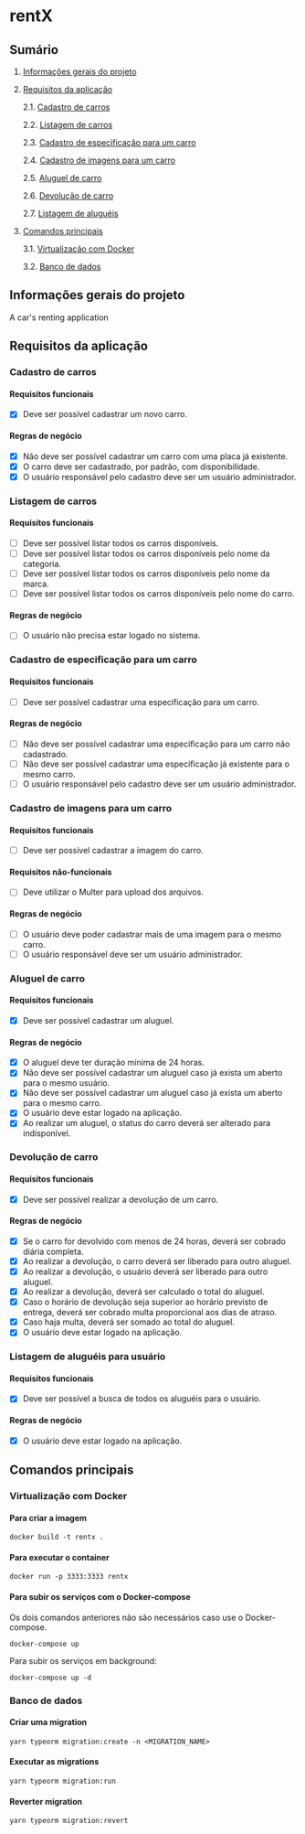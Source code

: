 # rentX

## Sumário

1. [Informações gerais do projeto](#informacoes-gerais)

2. [Requisitos da aplicação](#requisitos-aplicacao)

   2.1. [Cadastro de carros](#cadastro-carros)

   2.2. [Listagem de carros](#listagem-carros)

   2.3. [Cadastro de especificação para um carro](#cadastro-especificacoes)

   2.4. [Cadastro de imagens para um carro](#cadastro-imagens-carro)

   2.5. [Aluguel de carro](#aluguel-carro)

   2.6. [Devolução de carro](#devolucao-carro)

   2.7. [Listagem de aluguéis](#listagem-alugueis)

3. [Comandos principais](#comandos-principais)

   3.1. [Virtualização com Docker](#docker)

   3.2. [Banco de dados](#database)

## Informações gerais do projeto <a name="informacoes-gerais" />

A car's renting application

## Requisitos da aplicação <a name="requisitos-aplicacao" />

### Cadastro de carros <a name="cadastro-carros" />

#### Requisitos funcionais

- [x] Deve ser possível cadastrar um novo carro.

#### Regras de negócio

- [x] Não deve ser possível cadastrar um carro com uma placa já existente.
- [x] O carro deve ser cadastrado, por padrão, com disponibilidade.
- [x] O usuário responsável pelo cadastro deve ser um usuário administrador.

### Listagem de carros <a name="listagem-carros" />

#### Requisitos funcionais

- [ ] Deve ser possível listar todos os carros disponíveis.
- [ ] Deve ser possível listar todos os carros disponíveis pelo nome da categoria.
- [ ] Deve ser possível listar todos os carros disponíveis pelo nome da marca.
- [ ] Deve ser possível listar todos os carros disponíveis pelo nome do carro.

#### Regras de negócio

- [ ] O usuário não precisa estar logado no sistema.

### Cadastro de especificação para um carro <a name="cadastro-especificacoes" />

#### Requisitos funcionais

- [ ] Deve ser possível cadastrar uma especificação para um carro.

#### Regras de negócio

- [ ] Não deve ser possível cadastrar uma especificação para um carro não cadastrado.
- [ ] Não deve ser possível cadastrar uma especificação já existente para o mesmo carro.
- [ ] O usuário responsável pelo cadastro deve ser um usuário administrador.

### Cadastro de imagens para um carro <a name="cadastro-imagens-carro" />

#### Requisitos funcionais

- [ ] Deve ser possível cadastrar a imagem do carro.

#### Requisitos não-funcionais

- [ ] Deve utilizar o Multer para upload dos arquivos.

#### Regras de negócio

- [ ] O usuário deve poder cadastrar mais de uma imagem para o mesmo carro.
- [ ] O usuário responsável deve ser um usuário administrador.

### Aluguel de carro <a name="aluguel-carro" />

#### Requisitos funcionais

- [x] Deve ser possível cadastrar um aluguel.

#### Regras de negócio

- [x] O aluguel deve ter duração mínima de 24 horas.
- [x] Não deve ser possível cadastrar um aluguel caso já exista um aberto para o mesmo usuário.
- [x] Não deve ser possível cadastrar um aluguel caso já exista um aberto para o mesmo carro.
- [x] O usuário deve estar logado na aplicação.
- [x] Ao realizar um aluguel, o status do carro deverá ser alterado para indisponível.

### Devolução de carro <a name="devolucao-carro" />

#### Requisitos funcionais

- [x] Deve ser possível realizar a devolução de um carro.

#### Regras de negócio

- [x] Se o carro for devolvido com menos de 24 horas, deverá ser cobrado diária completa.
- [x] Ao realizar a devolução, o carro deverá ser liberado para outro aluguel.
- [x] Ao realizar a devolução, o usuário deverá ser liberado para outro aluguel.
- [x] Ao realizar a devolução, deverá ser calculado o total do aluguel.
- [x] Caso o horário de devolução seja superior ao horário previsto de entrega, deverá ser cobrado multa proporcional aos dias de atraso.
- [x] Caso haja multa, deverá ser somado ao total do aluguel.
- [x] O usuário deve estar logado na aplicação.

### Listagem de aluguéis para usuário <a name="listagem-alugueis" />

#### Requisitos funcionais

- [x] Deve ser possível a busca de todos os aluguéis para o usuário.

#### Regras de negócio

- [x] O usuário deve estar logado na aplicação.

## Comandos principais <a name="comandos-principais" />

### Virtualização com Docker <a name="docker" />

#### Para criar a imagem

```
docker build -t rentx .
```

#### Para executar o container

```
docker run -p 3333:3333 rentx
```

#### Para subir os serviços com o Docker-compose

Os dois comandos anteriores não são necessários caso use o Docker-compose.

```
docker-compose up
```

Para subir os serviços em background:

```
docker-compose up -d
```

### Banco de dados <a name="database" />

#### Criar uma migration

```
yarn typeorm migration:create -n <MIGRATION_NAME>
```

#### Executar as migrations

```
yarn typeorm migration:run
```

#### Reverter migration

```
yarn typeorm migration:revert
```